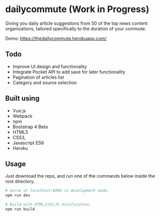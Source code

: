 # dailycommute (Work in Progress)

Giving you daily article suggestions from 50 of the top news content organizations, tailored specifically to the duration of your commute.

Demo: https://thedailycommute.herokuapp.com/

## Todo
- Improve UI design and functionality
- Integrate Pocket API to add save for later functionality
- Pagination of articles list
- Category and source selection

## Built using 
  - Vue.js
  - Webpack
  - npm
  - Bootstrap 4 Beta
  - HTML5
  - CSS3,
  - Javascript ES6
  - Heroku
  
## Usage
Just download the repo, and run one of the commands below inside the root directory.

``` bash
# Serve at localhost:8080 in development mode.
npm run dev

# Build with HTML/CSS/JS minification.
npm run build
```
